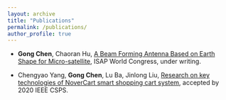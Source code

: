 ```yaml
---
layout: archive
title: "Publications"
permalink: /publications/
author_profile: true
---
```

* **Gong Chen**, Chaoran Hu, [A Beam Forming Antenna Based on Earth Shape for Micro-satellite](), ISAP World Congress, under writing.

* Chengyao Yang, **Gong Chen**, Lu Ba, Jinlong Liu, [Research on key technologies of NoverCart smart shopping cart system](), accepted by 2020 IEEE CSPS.
